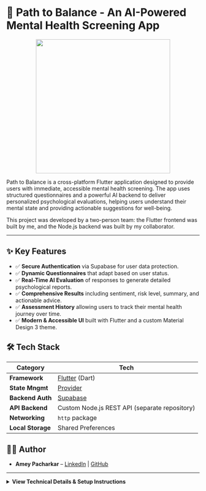 # 🧠 Path to Balance - An AI-Powered Mental Health Screening App

<p align="center">
<img src="https://github.com/user-attachments/assets/192bc0e3-bdbd-4bdb-935f-cffd19459d61" width="350">
</p>

Path to Balance is a cross-platform Flutter application designed to provide users with immediate, accessible mental health screening. The app uses structured questionnaires and a powerful AI backend to deliver personalized psychological evaluations, helping users understand their mental state and providing actionable suggestions for well-being.

This project was developed by a two-person team: the Flutter frontend was built by me, and the Node.js backend was built by my collaborator.

---

## ✨ Key Features

- ✅ **Secure Authentication** via Supabase for user data protection.
- ✅ **Dynamic Questionnaires** that adapt based on user status.
- ✅ **Real-Time AI Evaluation** of responses to generate detailed psychological reports.
- ✅ **Comprehensive Results** including sentiment, risk level, summary, and actionable advice.
- ✅ **Assessment History** allowing users to track their mental health journey over time.
- ✅ **Modern & Accessible UI** built with Flutter and a custom Material Design 3 theme.

## 🛠️ Tech Stack

| Category          | Tech                                          |
| ----------------- | --------------------------------------------- |
| **Framework**     | [Flutter](https://flutter.dev) (Dart)         |
| **State Mngmt**   | [Provider](https://pub.dev/packages/provider) |
| **Backend Auth**  | [Supabase](https://supabase.io)               |
| **API Backend**   | Custom Node.js REST API (separate repository) |
| **Networking**    | `http` package                                |
| **Local Storage** | Shared Preferences                            |

## 👨‍💻 Author

-   **Amey Pacharkar** – [LinkedIn](https://www.linkedin.com/in/amey-pacharkar-28520b307) | [GitHub](https://github.com/AmeyPacharkar1896)

---

<details>
<summary><b>View Technical Details & Setup Instructions</b></summary>
<br>

### 📁 Folder Structure

```bash
lib/
├── core/ # Environment, constants
├── modules/
│ ├── auth/ # Supabase login logic
│ ├── home/ # Dashboard + recent assessments
│ ├── questionnaire/ # Questionnaires & AI evaluation
│ ├── past_assessment_evaluation/ # History + result viewing
│ └── profile/ # (optional user profile)
├── routes/ # Navigation routes
└── main.dart
```

### 🛠️ Setup Instructions

#### Prerequisites

-   Flutter SDK >= 3.x
-   Dart >= 3.x
-   A configured Supabase Project with the required tables and RLS policies.
-   A running instance of the AI Backend API.

#### Steps

```bash
# 1. Clone the repository
git clone https://github.com/AmeyPacharkar1896/path_to_balance_frontend.git
cd path-to-balance-frontend

# 2. Install dependencies
flutter pub get

# 3. Configure your environment
#Add a .env file in the root folder of project
.env file
BASE_URL=YOUR_BACKEND_URL

# 4. Run the app
flutter run
```
</details>